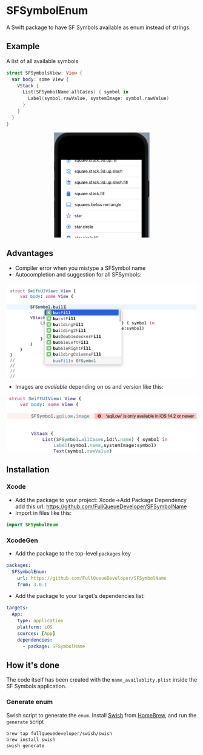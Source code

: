 # SFSymbolEnum

A Swift package to have SF Symbols available as enum instead of strings.

## Example

A list of all available symbols

```swift
struct SFSymbolsView: View {
  var body: some View {
    VStack {
      List(SFSymbolName.allCases) { symbol in
        Label(symbol.rawValue, systemImage: symbol.rawValue)
      }
    }
  }
}
```

<img src="Images/Example.allCases.png" width="300" style="max-width: 50%; display: block; margin-left: auto; margin-right: auto;" />

## Advantages

- Compiler error when you mistype a SFSymbol name
- Autocompletion and suggestion for all SFSymbols:

<img src="Images/Example.completion.png" width="500" style="max-width: 100%; display: block; margin-left: auto; margin-right: auto;" />

- Images are _available_ depending on os and version like this:

<img src="Images/Example.availableError.png" width="500" style="max-width: 100%; display: block; margin-left: auto; margin-right: auto;" />

## Installation

### Xcode

- Add the package to your project: Xcode->Add Package Dependency add this url: https://github.com/FullQueueDeveloper/SFSymbolName
- Import in files like this:

```swift
import SFSymbolEnum
```

### XcodeGen

- Add the package to the top-level `packages` key

```yaml
packages:
  SFSymbolEnum:
    url: https://github.com/FullQueueDeveloper/SFSymbolName
    from: 3.0.1
```

- Add the package to your target's dependencies list:

```yaml
targets:
  App:
    type: application
    platform: iOS
    sources: [App]
    dependencies:
      - package: SFSymbolName
```

## How it's done

The code itself has been created with the `name_availablity.plist` inside the SF Symbols application.

### Generate enum

Swish script to generate the `enum`. Install [Swish](https://github.com/FullQueueDeveloper/Swish) from [HomeBrew](https://brew.sh), and run the `generate` script

```
brew tap fullqueuedeveloper/swish/swish
brew install swish
swish generate
```
